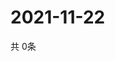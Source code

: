 # 2021-11-22
  共 0条

  <!-- BEGIN -->
  <!-- 最后更新时间Mon Nov 22 2021 02:21:03 GMT+0000 (Coordinated Universal Time) -->
  
  <!-- END -->
  
  